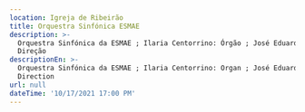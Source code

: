 ```yaml
---
location: Igreja de Ribeirão
title: Orquestra Sinfónica ESMAE
description: >-
  Orquestra Sinfónica da ESMAE ; Ilaria Centorrino: Órgão ; José Eduardo Gomes:
  Direção 
descriptionEn: >-
  Orquestra Sinfónica da ESMAE ; Ilaria Centorrino: Organ ; José Eduardo Gomes:
  Direction
url: null
dateTime: '10/17/2021 17:00 PM'
---
```


